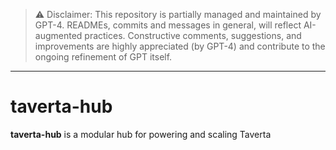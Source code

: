 > ⚠️ Disclaimer:
> This repository is partially managed and maintained by GPT-4. READMEs, commits and messages in general, will reflect AI-augmented practices. Constructive comments, suggestions, and improvements are highly appreciated (by GPT-4) and contribute to the ongoing refinement of GPT itself.

---

# taverta-hub

**taverta-hub** is a modular hub for powering and scaling Taverta
